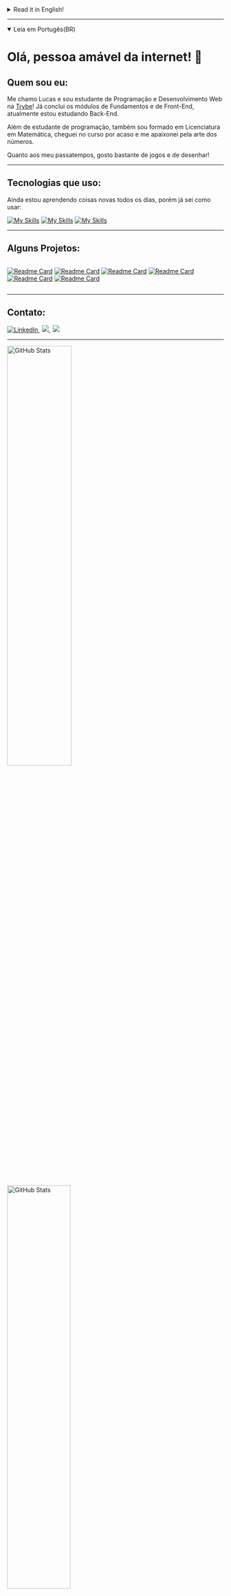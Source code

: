 <details>
  <summary>Read it in English!</summary>
  
  # Hello there! 👋

  ## About me
  My name is Lucas and Im a student of Web Development at [Trybe](https://www.betrybe.com/)
  Already finished Fundamentals and Front End modules, and I'm currently studying Back-end!

  Besides programing, I also have a Math Degree.

  My hobbies are playing games and drawing (poorly).

</details>

---
<details open>
  <summary>Leia em Portugês(BR)</summary>
  
# Olá, pessoa amável da internet! 👋

## Quem sou eu:
Me chamo Lucas e sou estudante de Programação e Desenvolvimento Web na [Trybe](https://www.betrybe.com/)!
Já conclui os módulos de Fundamentos e de Front-End, atualmente estou estudando Back-End.

Além de estudante de programação, também sou formado em Licenciatura em Matemática, cheguei no curso por acaso e me apaixonei pela arte dos números.

Quanto aos meu passatempos, gosto bastante de jogos e de desenhar!

</details>

---
## Tecnologias que uso:
Ainda estou aprendendo coisas novas todos os dias, porém já sei como usar:

[![My Skills](https://skillicons.dev/icons?i=js,html,css,react,redux,jest)](https://skillicons.dev)
[![My Skills](https://skillicons.dev/icons?i=ts,docker,mysql,nodejs,express)](https://skillicons.dev)
[![My Skills](https://skillicons.dev/icons?i=bash,git,vscode)](https://skillicons.dev)

---
  ## Alguns Projetos:
<div style="display: flex;">

  [![Readme Card](https://github-readme-stats.vercel.app/api/pin/?username=Lucas-Dalbo&repo=wallet-project&theme=codeSTACKr&border_color=ffffff)](https://github.com/Lucas-Dalbo/wallet-project)
  [![Readme Card](https://github-readme-stats.vercel.app/api/pin/?username=Lucas-Dalbo&repo=music-app-trybetunes&theme=codeSTACKr&border_color=ffffff)](https://github.com/Lucas-Dalbo/music-app-trybetunes)
  [![Readme Card](https://github-readme-stats.vercel.app/api/pin/?username=Lucas-Dalbo&repo=trivia-project&theme=codeSTACKr&border_color=ffffff)](https://github.com/Lucas-Dalbo/trivia-project)
  [![Readme Card](https://github-readme-stats.vercel.app/api/pin/?username=Lucas-Dalbo&repo=app-receitas&theme=codeSTACKr&border_color=ffffff)](https://github.com/Lucas-Dalbo/app-receitas)
    [![Readme Card](https://github-readme-stats.vercel.app/api/pin/?username=Lucas-Dalbo&repo=dungeons-and-dragons&theme=codeSTACKr&border_color=ffffff)](https://github.com/Lucas-Dalbo/dungeons-and-dragons)
    [![Readme Card](https://github-readme-stats.vercel.app/api/pin/?username=Lucas-Dalbo&repo=blogs-api&theme=codeSTACKr&border_color=ffffff)](https://github.com/Lucas-Dalbo/blogs-api)

</div>

---
## Contato:
<div>
  <a href="https://www.linkedin.com/in/lucasdalbofernandes/"
  style="margin-right: 5px">
    <img alt="LinkedIn" src="https://img.shields.io/badge/LinkedIn-0077B5?style=for-the-badge&logo=linkedin&logoColor=white"/>
  </a>
  <a href = "mailto:dalbo.lucas@gmail.com"
  style="margin-right: 5px">
    <img src="https://img.shields.io/badge/Gmail-D14836?style=for-the-badge&logo=gmail&logoColor=white" target="_blank" />
  </a>
  <a href = "https://wa.me/5504396591624"
  style="margin-right: 5px">
    <img src="https://img.shields.io/badge/WhatsApp-25D366?style=for-the-badge&logo=whatsapp&logoColor=white" target="_blank" />
  </a>
  
</div>

---
<div>
  <img src="https://github-readme-stats.vercel.app/api?username=Lucas-Dalbo&show_icons=true&theme=codeSTACKr&border_color=ffffff"
    alt="GitHub Stats"
    style="width: 50%; min-width: 300px;" />
  <img src="https://github-readme-stats.vercel.app/api/top-langs/?username=Lucas-Dalbo&layout=compact&theme=codeSTACKr&border_color=ffffff"
    alt="GitHub Stats"
    style="width: 49%; min-width: 300px;" />
</div>
